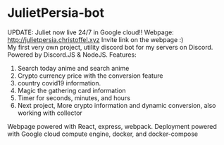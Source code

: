 # JulietPersia-bot
UPDATE: Juliet now live 24/7 in Google cloud!! 
Webpage: http://julietpersia.christoffel.xyz
Invite link on the webpage :)
<br />
My first very own project, utility discord bot for my servers on Discord. 
Powered by Discord.JS & NodeJS. 
Features:
1. Search today anime and search anime
2. Crypto currency price with the conversion feature
3. country covid19 information.
4. Magic the gathering card information
5. Timer for seconds, minutes, and hours
6. Next project, More crypto information and dynamic conversion, also working with collector 

Webpage powered with React, express, webpack. Deployment powered with Google cloud compute engine, docker, and docker-compose
